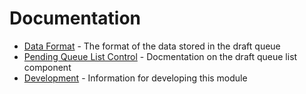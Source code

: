 # Documentation

- [Data Format](data-format.md) - The format of the data stored in the draft queue
- [Pending Queue List Control](pending-queue-list.md) - Docmentation on the draft queue list component
- [Development](development.md) - Information for developing this module
